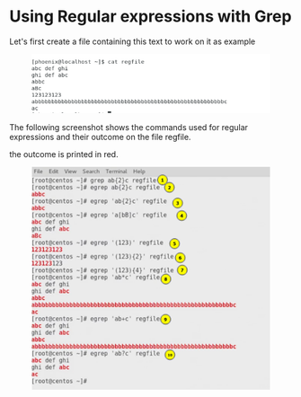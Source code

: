 # Using Regular expressions with Grep

Let's first create a file containing this text to work on it as example

<figure><img src="../../.gitbook/assets/image (14).png" alt=""><figcaption></figcaption></figure>

The following screenshot shows the commands used for regular expressions and their outcome on the file regfile.

the outcome is printed in red.

<figure><img src="../../.gitbook/assets/image (10).png" alt=""><figcaption></figcaption></figure>
